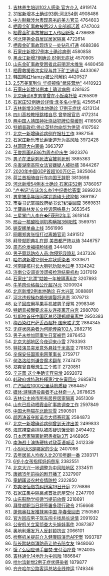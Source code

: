 1. [吉林养生培训102人感染 官方介入](http://www.baidu.com/baidu?cl=3&tn=SE_baiduhomet8_jmjb7mjw&rsv_dl=fyb_top&fr=top1000&wd=%BC%AA%C1%D6%D1%F8%C9%FA%C5%E0%D1%B5102%C8%CB%B8%D0%C8%BE%20%B9%D9%B7%BD%BD%E9%C8%EB) 4919174
1. [31省新增本土确诊93例:河北54例](http://www.baidu.com/baidu?cl=3&tn=SE_baiduhomet8_jmjb7mjw&rsv_dl=fyb_top&fr=top1000&wd=31%CA%A1%D0%C2%D4%F6%B1%BE%CD%C1%C8%B7%D5%EF93%C0%FD%3A%BA%D3%B1%B154%C0%FD) 4908486
1. [中方制裁涉台表现恶劣的美方官员](http://www.baidu.com/baidu?cl=3&tn=SE_baiduhomet8_jmjb7mjw&rsv_dl=fyb_top&fr=top1000&wd=%D6%D0%B7%BD%D6%C6%B2%C3%C9%E6%CC%A8%B1%ED%CF%D6%B6%F1%C1%D3%B5%C4%C3%C0%B7%BD%B9%D9%D4%B1) 4764603
1. [栖霞金矿事故被困22人全部都活着](http://www.baidu.com/baidu?cl=3&tn=SE_baiduhomet8_jmjb7mjw&rsv_dl=fyb_top&fr=top1000&wd=%C6%DC%CF%BC%BD%F0%BF%F3%CA%C2%B9%CA%B1%BB%C0%A722%C8%CB%C8%AB%B2%BF%B6%BC%BB%EE%D7%C5) 4747003
1. [栖霞金矿事故被困工人传回纸条](http://www.baidu.com/baidu?cl=3&tn=SE_baiduhomet8_jmjb7mjw&rsv_dl=fyb_top&fr=top1000&wd=%C6%DC%CF%BC%BD%F0%BF%F3%CA%C2%B9%CA%B1%BB%C0%A7%B9%A4%C8%CB%B4%AB%BB%D8%D6%BD%CC%F5) 4736689
1. [河北隆尧全县居民居家隔离](http://www.baidu.com/baidu?cl=3&tn=SE_baiduhomet8_jmjb7mjw&rsv_dl=fyb_top&fr=top1000&wd=%BA%D3%B1%B1%C2%A1%D2%A2%C8%AB%CF%D8%BE%D3%C3%F1%BE%D3%BC%D2%B8%F4%C0%EB) 4722614
1. [栖霞金矿事故现场又一处钻孔打通](http://www.baidu.com/baidu?cl=3&tn=SE_baiduhomet8_jmjb7mjw&rsv_dl=fyb_top&fr=top1000&wd=%C6%DC%CF%BC%BD%F0%BF%F3%CA%C2%B9%CA%CF%D6%B3%A1%D3%D6%D2%BB%B4%A6%D7%EA%BF%D7%B4%F2%CD%A8) 4688386
1. [石家庄新增27例本土确诊病例](http://www.baidu.com/baidu?cl=3&tn=SE_baiduhomet8_jmjb7mjw&rsv_dl=fyb_top&fr=top1000&wd=%CA%AF%BC%D2%D7%AF%D0%C2%D4%F627%C0%FD%B1%BE%CD%C1%C8%B7%D5%EF%B2%A1%C0%FD) 4580858
1. [黑龙江新增7例确诊 81例无症状](http://www.baidu.com/baidu?cl=3&tn=SE_baiduhomet8_jmjb7mjw&rsv_dl=fyb_top&fr=top1000&wd=%BA%DA%C1%FA%BD%AD%D0%C2%D4%F67%C0%FD%C8%B7%D5%EF%2081%C0%FD%CE%DE%D6%A2%D7%B4) 4570905
1. [山东金矿事故受困者此前喝泥水维生](http://www.baidu.com/baidu?cl=3&tn=SE_baiduhomet8_jmjb7mjw&rsv_dl=fyb_top&fr=top1000&wd=%C9%BD%B6%AB%BD%F0%BF%F3%CA%C2%B9%CA%CA%DC%C0%A7%D5%DF%B4%CB%C7%B0%BA%C8%C4%E0%CB%AE%CE%AC%C9%FA) 4480458
1. [栖霞救援首次实现与井下矿工通话](http://www.baidu.com/baidu?cl=3&tn=SE_baiduhomet8_jmjb7mjw&rsv_dl=fyb_top&fr=top1000&wd=%C6%DC%CF%BC%BE%C8%D4%AE%CA%D7%B4%CE%CA%B5%CF%D6%D3%EB%BE%AE%CF%C2%BF%F3%B9%A4%CD%A8%BB%B0) 4433067
1. [韩国网红Hamzy被公司解约](http://www.baidu.com/baidu?cl=3&tn=SE_baiduhomet8_jmjb7mjw&rsv_dl=fyb_top&fr=top1000&wd=%BA%AB%B9%FA%CD%F8%BA%ECHamzy%B1%BB%B9%AB%CB%BE%BD%E2%D4%BC) 4420527
1. [2.5万美军到位 华盛顿像"武装营地"](http://www.baidu.com/baidu?cl=3&tn=SE_baiduhomet8_jmjb7mjw&rsv_dl=fyb_top&fr=top1000&wd=2.5%CD%F2%C3%C0%BE%FC%B5%BD%CE%BB%20%BB%AA%CA%A2%B6%D9%CF%F1%22%CE%E4%D7%B0%D3%AA%B5%D8%22) 4410923
1. [石家庄新增14例本土确诊病例](http://www.baidu.com/baidu?cl=3&tn=SE_baiduhomet8_jmjb7mjw&rsv_dl=fyb_top&fr=top1000&wd=%CA%AF%BC%D2%D7%AF%D0%C2%D4%F614%C0%FD%B1%BE%CD%C1%C8%B7%D5%EF%B2%A1%C0%FD) 4281625
1. [北京确诊6岁男童曾在小饭桌托管](http://www.baidu.com/baidu?cl=3&tn=SE_baiduhomet8_jmjb7mjw&rsv_dl=fyb_top&fr=top1000&wd=%B1%B1%BE%A9%C8%B7%D5%EF6%CB%EA%C4%D0%CD%AF%D4%F8%D4%DA%D0%A1%B7%B9%D7%C0%CD%D0%B9%DC) 4265809
1. [石家庄52例确诊详情:含多名小学生](http://www.baidu.com/baidu?cl=3&tn=SE_baiduhomet8_jmjb7mjw&rsv_dl=fyb_top&fr=top1000&wd=%CA%AF%BC%D2%D7%AF52%C0%FD%C8%B7%D5%EF%CF%EA%C7%E9%3A%BA%AC%B6%E0%C3%FB%D0%A1%D1%A7%C9%FA) 4256541
1. [吉林新增30例本地确诊 17例无症状](http://www.baidu.com/baidu?cl=3&tn=SE_baiduhomet8_jmjb7mjw&rsv_dl=fyb_top&fr=top1000&wd=%BC%AA%C1%D6%D0%C2%D4%F630%C0%FD%B1%BE%B5%D8%C8%B7%D5%EF%2017%C0%FD%CE%DE%D6%A2%D7%B4) 4213134
1. [四川高校教授跳楼自尽 曾举报官员](http://www.baidu.com/baidu?cl=3&tn=SE_baiduhomet8_jmjb7mjw&rsv_dl=fyb_top&fr=top1000&wd=%CB%C4%B4%A8%B8%DF%D0%A3%BD%CC%CA%DA%CC%F8%C2%A5%D7%D4%BE%A1%20%D4%F8%BE%D9%B1%A8%B9%D9%D4%B1) 4172314
1. [两中国人靖国神社烧战犯牌位获缓刑](http://www.baidu.com/baidu?cl=3&tn=SE_baiduhomet8_jmjb7mjw&rsv_dl=fyb_top&fr=top1000&wd=%C1%BD%D6%D0%B9%FA%C8%CB%BE%B8%B9%FA%C9%F1%C9%E7%C9%D5%D5%BD%B7%B8%C5%C6%CE%BB%BB%F1%BB%BA%D0%CC) 4116506
1. [特朗普政府:停止英特尔向华为供货](http://www.baidu.com/baidu?cl=3&tn=SE_baiduhomet8_jmjb7mjw&rsv_dl=fyb_top&fr=top1000&wd=%CC%D8%C0%CA%C6%D5%D5%FE%B8%AE%3A%CD%A3%D6%B9%D3%A2%CC%D8%B6%FB%CF%F2%BB%AA%CE%AA%B9%A9%BB%F5) 4107562
1. [北京一新增确诊病例在报社工作](http://www.baidu.com/baidu?cl=3&tn=SE_baiduhomet8_jmjb7mjw&rsv_dl=fyb_top&fr=top1000&wd=%B1%B1%BE%A9%D2%BB%D0%C2%D4%F6%C8%B7%D5%EF%B2%A1%C0%FD%D4%DA%B1%A8%C9%E7%B9%A4%D7%F7) 3987156
1. [石家庄新乐市长寿街道升为高风险](http://www.baidu.com/baidu?cl=3&tn=SE_baiduhomet8_jmjb7mjw&rsv_dl=fyb_top&fr=top1000&wd=%CA%AF%BC%D2%D7%AF%D0%C2%C0%D6%CA%D0%B3%A4%CA%D9%BD%D6%B5%C0%C9%FD%CE%AA%B8%DF%B7%E7%CF%D5) 3972428
1. [林珊珊大白离婚](http://www.baidu.com/baidu?cl=3&tn=SE_baiduhomet8_jmjb7mjw&rsv_dl=fyb_top&fr=top1000&wd=%C1%D6%C9%BA%C9%BA%B4%F3%B0%D7%C0%EB%BB%E9) 3963797
1. [王俊凯画AE86为周杰伦庆生](http://www.baidu.com/baidu?cl=3&tn=SE_baiduhomet8_jmjb7mjw&rsv_dl=fyb_top&fr=top1000&wd=%CD%F5%BF%A1%BF%AD%BB%ADAE86%CE%AA%D6%DC%BD%DC%C2%D7%C7%EC%C9%FA) 3923376
1. [男子在法庭刺死法官被判死刑](http://www.baidu.com/baidu?cl=3&tn=SE_baiduhomet8_jmjb7mjw&rsv_dl=fyb_top&fr=top1000&wd=%C4%D0%D7%D3%D4%DA%B7%A8%CD%A5%B4%CC%CB%C0%B7%A8%B9%D9%B1%BB%C5%D0%CB%C0%D0%CC) 3885363
1. [杀害湖南高院女法官嫌疑人被批捕](http://www.baidu.com/baidu?cl=3&tn=SE_baiduhomet8_jmjb7mjw&rsv_dl=fyb_top&fr=top1000&wd=%C9%B1%BA%A6%BA%FE%C4%CF%B8%DF%D4%BA%C5%AE%B7%A8%B9%D9%CF%D3%D2%C9%C8%CB%B1%BB%C5%FA%B2%B6) 3844267
1. [2020年中国GDP首超100万亿元](http://www.baidu.com/baidu?cl=3&tn=SE_baiduhomet8_jmjb7mjw&rsv_dl=fyb_top&fr=top1000&wd=2020%C4%EA%D6%D0%B9%FAGDP%CA%D7%B3%AC100%CD%F2%D2%DA%D4%AA) 3825064
1. [荷兰首相骑自行车向国王辞职](http://www.baidu.com/baidu?cl=3&tn=SE_baiduhomet8_jmjb7mjw&rsv_dl=fyb_top&fr=top1000&wd=%BA%C9%C0%BC%CA%D7%CF%E0%C6%EF%D7%D4%D0%D0%B3%B5%CF%F2%B9%FA%CD%F5%B4%C7%D6%B0) 3813698
1. [河北新增54例本土确诊 石家庄52例](http://www.baidu.com/baidu?cl=3&tn=SE_baiduhomet8_jmjb7mjw&rsv_dl=fyb_top&fr=top1000&wd=%BA%D3%B1%B1%D0%C2%D4%F654%C0%FD%B1%BE%CD%C1%C8%B7%D5%EF%20%CA%AF%BC%D2%D7%AF52%C0%FD) 3786057
1. ["卢书记"应该怎么办?中纪委给答案](http://www.baidu.com/baidu?cl=3&tn=SE_baiduhomet8_jmjb7mjw&rsv_dl=fyb_top&fr=top1000&wd=%22%C2%AC%CA%E9%BC%C7%22%D3%A6%B8%C3%D4%F5%C3%B4%B0%EC%3F%D6%D0%BC%CD%CE%AF%B8%F8%B4%F0%B0%B8) 3699224
1. [男童被高年级同学罚跪磕头致抑郁](http://www.baidu.com/baidu?cl=3&tn=SE_baiduhomet8_jmjb7mjw&rsv_dl=fyb_top&fr=top1000&wd=%C4%D0%CD%AF%B1%BB%B8%DF%C4%EA%BC%B6%CD%AC%D1%A7%B7%A3%B9%F2%BF%C4%CD%B7%D6%C2%D2%D6%D3%F4) 3691187
1. [市委书记掌掴政府秘书长?纪委回应](http://www.baidu.com/baidu?cl=3&tn=SE_baiduhomet8_jmjb7mjw&rsv_dl=fyb_top&fr=top1000&wd=%CA%D0%CE%AF%CA%E9%BC%C7%D5%C6%DE%E2%D5%FE%B8%AE%C3%D8%CA%E9%B3%A4%3F%BC%CD%CE%AF%BB%D8%D3%A6) 3669831
1. [半藏森林发长文控诉网络暴力](http://www.baidu.com/baidu?cl=3&tn=SE_baiduhomet8_jmjb7mjw&rsv_dl=fyb_top&fr=top1000&wd=%B0%EB%B2%D8%C9%AD%C1%D6%B7%A2%B3%A4%CE%C4%BF%D8%CB%DF%CD%F8%C2%E7%B1%A9%C1%A6) 3653545
1. [三星掌门人李在�F获刑2年半](http://www.baidu.com/baidu?cl=3&tn=SE_baiduhomet8_jmjb7mjw&rsv_dl=fyb_top&fr=top1000&wd=%C8%FD%D0%C7%D5%C6%C3%C5%C8%CB%C0%EE%D4%DA%E9F%BB%F1%D0%CC2%C4%EA%B0%EB) 3618148
1. [邢台一核酸检测机构瞒报3例阳性](http://www.baidu.com/baidu?cl=3&tn=SE_baiduhomet8_jmjb7mjw&rsv_dl=fyb_top&fr=top1000&wd=%D0%CF%CC%A8%D2%BB%BA%CB%CB%E1%BC%EC%B2%E2%BB%FA%B9%B9%C2%F7%B1%A83%C0%FD%D1%F4%D0%D4) 3569751
1. [姚安娜单曲上线](http://www.baidu.com/baidu?cl=3&tn=SE_baiduhomet8_jmjb7mjw&rsv_dl=fyb_top&fr=top1000&wd=%D2%A6%B0%B2%C4%C8%B5%A5%C7%FA%C9%CF%CF%DF) 3561996
1. [网曝郑爽张恒打过离婚官司](http://www.baidu.com/baidu?cl=3&tn=SE_baiduhomet8_jmjb7mjw&rsv_dl=fyb_top&fr=top1000&wd=%CD%F8%C6%D8%D6%A3%CB%AC%D5%C5%BA%E3%B4%F2%B9%FD%C0%EB%BB%E9%B9%D9%CB%BE) 3491512
1. [拜登就职典礼在即 美首都严阵以待](http://www.baidu.com/baidu?cl=3&tn=SE_baiduhomet8_jmjb7mjw&rsv_dl=fyb_top&fr=top1000&wd=%B0%DD%B5%C7%BE%CD%D6%B0%B5%E4%C0%F1%D4%DA%BC%B4%20%C3%C0%CA%D7%B6%BC%D1%CF%D5%F3%D2%D4%B4%FD) 3446757
1. [周杰伦发福撞脸钱枫](http://www.baidu.com/baidu?cl=3&tn=SE_baiduhomet8_jmjb7mjw&rsv_dl=fyb_top&fr=top1000&wd=%D6%DC%BD%DC%C2%D7%B7%A2%B8%A3%D7%B2%C1%B3%C7%AE%B7%E3) 3444810
1. [男子辱骂防疫人员:你侵犯我隐私](http://www.baidu.com/baidu?cl=3&tn=SE_baiduhomet8_jmjb7mjw&rsv_dl=fyb_top&fr=top1000&wd=%C4%D0%D7%D3%C8%E8%C2%EE%B7%C0%D2%DF%C8%CB%D4%B1%3A%C4%E3%C7%D6%B7%B8%CE%D2%D2%FE%CB%BD) 3437326
1. [哈尔滨新增12例无症状感染者](http://www.baidu.com/baidu?cl=3&tn=SE_baiduhomet8_jmjb7mjw&rsv_dl=fyb_top&fr=top1000&wd=%B9%FE%B6%FB%B1%F5%D0%C2%D4%F612%C0%FD%CE%DE%D6%A2%D7%B4%B8%D0%C8%BE%D5%DF) 3333671
1. [河南硬核村长大喇叭劝就地过年](http://www.baidu.com/baidu?cl=3&tn=SE_baiduhomet8_jmjb7mjw&rsv_dl=fyb_top&fr=top1000&wd=%BA%D3%C4%CF%D3%B2%BA%CB%B4%E5%B3%A4%B4%F3%C0%AE%B0%C8%C8%B0%BE%CD%B5%D8%B9%FD%C4%EA) 3324242
1. [济南公安调查涉谎报检测结果机构](http://www.baidu.com/baidu?cl=3&tn=SE_baiduhomet8_jmjb7mjw&rsv_dl=fyb_top&fr=top1000&wd=%BC%C3%C4%CF%B9%AB%B0%B2%B5%F7%B2%E9%C9%E6%BB%D1%B1%A8%BC%EC%B2%E2%BD%E1%B9%FB%BB%FA%B9%B9) 3317019
1. [石家庄"北漂"姑娘一年被隔离6次](http://www.baidu.com/baidu?cl=3&tn=SE_baiduhomet8_jmjb7mjw&rsv_dl=fyb_top&fr=top1000&wd=%CA%AF%BC%D2%D7%AF%22%B1%B1%C6%AF%22%B9%C3%C4%EF%D2%BB%C4%EA%B1%BB%B8%F4%C0%EB6%B4%CE) 3207893
1. [牛羊肉价格每公斤超74元](http://www.baidu.com/baidu?cl=3&tn=SE_baiduhomet8_jmjb7mjw&rsv_dl=fyb_top&fr=top1000&wd=%C5%A3%D1%F2%C8%E2%BC%DB%B8%F1%C3%BF%B9%AB%BD%EF%B3%AC74%D4%AA) 3200924
1. [北京新增2例本地确诊 在大兴区](http://www.baidu.com/baidu?cl=3&tn=SE_baiduhomet8_jmjb7mjw&rsv_dl=fyb_top&fr=top1000&wd=%B1%B1%BE%A9%D0%C2%D4%F62%C0%FD%B1%BE%B5%D8%C8%B7%D5%EF%20%D4%DA%B4%F3%D0%CB%C7%F8) 3088891
1. [河北违规操办婚丧嫁娶将追责](http://www.baidu.com/baidu?cl=3&tn=SE_baiduhomet8_jmjb7mjw&rsv_dl=fyb_top&fr=top1000&wd=%BA%D3%B1%B1%CE%A5%B9%E6%B2%D9%B0%EC%BB%E9%C9%A5%BC%DE%C8%A2%BD%AB%D7%B7%D4%F0) 3079713
1. [女子回应用苹果手机被男子谩骂](http://www.baidu.com/baidu?cl=3&tn=SE_baiduhomet8_jmjb7mjw&rsv_dl=fyb_top&fr=top1000&wd=%C5%AE%D7%D3%BB%D8%D3%A6%D3%C3%C6%BB%B9%FB%CA%D6%BB%FA%B1%BB%C4%D0%D7%D3%C3%A1%C2%EE) 2998346
1. [特朗普被曝要求亲友连夜离开白宫](http://www.baidu.com/baidu?cl=3&tn=SE_baiduhomet8_jmjb7mjw&rsv_dl=fyb_top&fr=top1000&wd=%CC%D8%C0%CA%C6%D5%B1%BB%C6%D8%D2%AA%C7%F3%C7%D7%D3%D1%C1%AC%D2%B9%C0%EB%BF%AA%B0%D7%B9%AC) 2980780
1. [特斯拉首任中国区总经理郑顺景离世](http://www.baidu.com/baidu?cl=3&tn=SE_baiduhomet8_jmjb7mjw&rsv_dl=fyb_top&fr=top1000&wd=%CC%D8%CB%B9%C0%AD%CA%D7%C8%CE%D6%D0%B9%FA%C7%F8%D7%DC%BE%AD%C0%ED%D6%A3%CB%B3%BE%B0%C0%EB%CA%C0) 2950383
1. [梅西染红巴萨丢西超杯 国米胜尤文](http://www.baidu.com/baidu?cl=3&tn=SE_baiduhomet8_jmjb7mjw&rsv_dl=fyb_top&fr=top1000&wd=%C3%B7%CE%F7%C8%BE%BA%EC%B0%CD%C8%F8%B6%AA%CE%F7%B3%AC%B1%AD%20%B9%FA%C3%D7%CA%A4%D3%C8%CE%C4) 2884345
1. [无症状感染者为何能传染102人](http://www.baidu.com/baidu?cl=3&tn=SE_baiduhomet8_jmjb7mjw&rsv_dl=fyb_top&fr=top1000&wd=%CE%DE%D6%A2%D7%B4%B8%D0%C8%BE%D5%DF%CE%AA%BA%CE%C4%DC%B4%AB%C8%BE102%C8%CB) 2882716
1. [男子未参加同事生日宴被罚](http://www.baidu.com/baidu?cl=3&tn=SE_baiduhomet8_jmjb7mjw&rsv_dl=fyb_top&fr=top1000&wd=%C4%D0%D7%D3%CE%B4%B2%CE%BC%D3%CD%AC%CA%C2%C9%FA%C8%D5%D1%E7%B1%BB%B7%A3) 2876453
1. [北京大部地区今夜迎来小雪](http://www.baidu.com/baidu?cl=3&tn=SE_baiduhomet8_jmjb7mjw&rsv_dl=fyb_top&fr=top1000&wd=%B1%B1%BE%A9%B4%F3%B2%BF%B5%D8%C7%F8%BD%F1%D2%B9%D3%AD%C0%B4%D0%A1%D1%A9) 2783393
1. [特技演员突发意外悬挂千米高空](http://www.baidu.com/baidu?cl=3&tn=SE_baiduhomet8_jmjb7mjw&rsv_dl=fyb_top&fr=top1000&wd=%CC%D8%BC%BC%D1%DD%D4%B1%CD%BB%B7%A2%D2%E2%CD%E2%D0%FC%B9%D2%C7%A7%C3%D7%B8%DF%BF%D5) 2781821
1. [辛保安任国家电网董事长](http://www.baidu.com/baidu?cl=3&tn=SE_baiduhomet8_jmjb7mjw&rsv_dl=fyb_top&fr=top1000&wd=%D0%C1%B1%A3%B0%B2%C8%CE%B9%FA%BC%D2%B5%E7%CD%F8%B6%AD%CA%C2%B3%A4) 2759717
1. [何洛洛给刘谦变魔术翻车](http://www.baidu.com/baidu?cl=3&tn=SE_baiduhomet8_jmjb7mjw&rsv_dl=fyb_top&fr=top1000&wd=%BA%CE%C2%E5%C2%E5%B8%F8%C1%F5%C7%AB%B1%E4%C4%A7%CA%F5%B7%AD%B3%B5) 2747470
1. [郑爽曾自曝想生三个孩子](http://www.baidu.com/baidu?cl=3&tn=SE_baiduhomet8_jmjb7mjw&rsv_dl=fyb_top&fr=top1000&wd=%D6%A3%CB%AC%D4%F8%D7%D4%C6%D8%CF%EB%C9%FA%C8%FD%B8%F6%BA%A2%D7%D3) 2720851
1. [辛芷蕾 这个手确实容易滑](http://www.baidu.com/baidu?cl=3&tn=SE_baiduhomet8_jmjb7mjw&rsv_dl=fyb_top&fr=top1000&wd=%D0%C1%DC%C6%C0%D9%20%D5%E2%B8%F6%CA%D6%C8%B7%CA%B5%C8%DD%D2%D7%BB%AC) 2692072
1. [韩政府或特赦朴槿惠?文在寅回应](http://www.baidu.com/baidu?cl=3&tn=SE_baiduhomet8_jmjb7mjw&rsv_dl=fyb_top&fr=top1000&wd=%BA%AB%D5%FE%B8%AE%BB%F2%CC%D8%C9%E2%C6%D3%E9%C8%BB%DD%3F%CE%C4%D4%DA%D2%FA%BB%D8%D3%A6) 2685974
1. [广汽回应1000公里续航质疑](http://www.baidu.com/baidu?cl=3&tn=SE_baiduhomet8_jmjb7mjw&rsv_dl=fyb_top&fr=top1000&wd=%B9%E3%C6%FB%BB%D8%D3%A61000%B9%AB%C0%EF%D0%F8%BA%BD%D6%CA%D2%C9) 2684457
1. [媒体:游族遭投毒者不止林奇一人](http://www.baidu.com/baidu?cl=3&tn=SE_baiduhomet8_jmjb7mjw&rsv_dl=fyb_top&fr=top1000&wd=%C3%BD%CC%E5%3A%D3%CE%D7%E5%D4%E2%CD%B6%B6%BE%D5%DF%B2%BB%D6%B9%C1%D6%C6%E6%D2%BB%C8%CB) 2678625
1. [吉林公主岭市所有居民居家隔离](http://www.baidu.com/baidu?cl=3&tn=SE_baiduhomet8_jmjb7mjw&rsv_dl=fyb_top&fr=top1000&wd=%BC%AA%C1%D6%B9%AB%D6%F7%C1%EB%CA%D0%CB%F9%D3%D0%BE%D3%C3%F1%BE%D3%BC%D2%B8%F4%C0%EB) 2651309
1. [山东已启动栖霞金矿事故调查工作](http://www.baidu.com/baidu?cl=3&tn=SE_baiduhomet8_jmjb7mjw&rsv_dl=fyb_top&fr=top1000&wd=%C9%BD%B6%AB%D2%D1%C6%F4%B6%AF%C6%DC%CF%BC%BD%F0%BF%F3%CA%C2%B9%CA%B5%F7%B2%E9%B9%A4%D7%F7) 2597849
1. [中国大熊猫在北欧玩雪](http://www.baidu.com/baidu?cl=3&tn=SE_baiduhomet8_jmjb7mjw&rsv_dl=fyb_top&fr=top1000&wd=%D6%D0%B9%FA%B4%F3%D0%DC%C3%A8%D4%DA%B1%B1%C5%B7%CD%E6%D1%A9) 2590501
1. [颜丙涛首夺斯诺克大师赛冠军](http://www.baidu.com/baidu?cl=3&tn=SE_baiduhomet8_jmjb7mjw&rsv_dl=fyb_top&fr=top1000&wd=%D1%D5%B1%FB%CC%CE%CA%D7%B6%E1%CB%B9%C5%B5%BF%CB%B4%F3%CA%A6%C8%FC%B9%DA%BE%FC) 2584873
1. [北京一新增确诊病例曾到天津出差](http://www.baidu.com/baidu?cl=3&tn=SE_baiduhomet8_jmjb7mjw&rsv_dl=fyb_top&fr=top1000&wd=%B1%B1%BE%A9%D2%BB%D0%C2%D4%F6%C8%B7%D5%EF%B2%A1%C0%FD%D4%F8%B5%BD%CC%EC%BD%F2%B3%F6%B2%EE) 2499833
1. [海底捞空桌排队被质疑饥饿营销](http://www.baidu.com/baidu?cl=3&tn=SE_baiduhomet8_jmjb7mjw&rsv_dl=fyb_top&fr=top1000&wd=%BA%A3%B5%D7%C0%CC%BF%D5%D7%C0%C5%C5%B6%D3%B1%BB%D6%CA%D2%C9%BC%A2%B6%F6%D3%AA%CF%FA) 2494402
1. [日本居家隔离新冠患者破3万](http://www.baidu.com/baidu?cl=3&tn=SE_baiduhomet8_jmjb7mjw&rsv_dl=fyb_top&fr=top1000&wd=%C8%D5%B1%BE%BE%D3%BC%D2%B8%F4%C0%EB%D0%C2%B9%DA%BB%BC%D5%DF%C6%C63%CD%F2) 2468965
1. [南海战士演练硬核对敌英语喊话](http://www.baidu.com/baidu?cl=3&tn=SE_baiduhomet8_jmjb7mjw&rsv_dl=fyb_top&fr=top1000&wd=%C4%CF%BA%A3%D5%BD%CA%BF%D1%DD%C1%B7%D3%B2%BA%CB%B6%D4%B5%D0%D3%A2%D3%EF%BA%B0%BB%B0) 2412339
1. [小S问大S是哪家的少女](http://www.baidu.com/baidu?cl=3&tn=SE_baiduhomet8_jmjb7mjw&rsv_dl=fyb_top&fr=top1000&wd=%D0%A1S%CE%CA%B4%F3S%CA%C7%C4%C4%BC%D2%B5%C4%C9%D9%C5%AE) 2407098
1. [去年居民人均收入比2010年翻一番](http://www.baidu.com/baidu?cl=3&tn=SE_baiduhomet8_jmjb7mjw&rsv_dl=fyb_top&fr=top1000&wd=%C8%A5%C4%EA%BE%D3%C3%F1%C8%CB%BE%F9%CA%D5%C8%EB%B1%C82010%C4%EA%B7%AD%D2%BB%B7%AC) 2393171
1. [6岁小女孩指挥妈妈倒车](http://www.baidu.com/baidu?cl=3&tn=SE_baiduhomet8_jmjb7mjw&rsv_dl=fyb_top&fr=top1000&wd=6%CB%EA%D0%A1%C5%AE%BA%A2%D6%B8%BB%D3%C2%E8%C2%E8%B5%B9%B3%B5) 2382551
1. [北京大兴一地调整为中风险地区](http://www.baidu.com/baidu?cl=3&tn=SE_baiduhomet8_jmjb7mjw&rsv_dl=fyb_top&fr=top1000&wd=%B1%B1%BE%A9%B4%F3%D0%CB%D2%BB%B5%D8%B5%F7%D5%FB%CE%AA%D6%D0%B7%E7%CF%D5%B5%D8%C7%F8) 2334511
1. [唐嫣15年前拍的剧开播了](http://www.baidu.com/baidu?cl=3&tn=SE_baiduhomet8_jmjb7mjw&rsv_dl=fyb_top&fr=top1000&wd=%CC%C6%E6%CC15%C4%EA%C7%B0%C5%C4%B5%C4%BE%E7%BF%AA%B2%A5%C1%CB) 2327907
1. [童朝晖谈农村疫情防控](http://www.baidu.com/baidu?cl=3&tn=SE_baiduhomet8_jmjb7mjw&rsv_dl=fyb_top&fr=top1000&wd=%CD%AF%B3%AF%EA%CD%CC%B8%C5%A9%B4%E5%D2%DF%C7%E9%B7%C0%BF%D8) 2322850
1. [郑爽张恒借贷纠纷案19日开庭](http://www.baidu.com/baidu?cl=3&tn=SE_baiduhomet8_jmjb7mjw&rsv_dl=fyb_top&fr=top1000&wd=%D6%A3%CB%AC%D5%C5%BA%E3%BD%E8%B4%FB%BE%C0%B7%D7%B0%B819%C8%D5%BF%AA%CD%A5) 2276886
1. [石家庄集中隔离点首批房屋交付](http://www.baidu.com/baidu?cl=3&tn=SE_baiduhomet8_jmjb7mjw&rsv_dl=fyb_top&fr=top1000&wd=%CA%AF%BC%D2%D7%AF%BC%AF%D6%D0%B8%F4%C0%EB%B5%E3%CA%D7%C5%FA%B7%BF%CE%DD%BD%BB%B8%B6) 2247700
1. [山东鼓励学校适当提前放假](http://www.baidu.com/baidu?cl=3&tn=SE_baiduhomet8_jmjb7mjw&rsv_dl=fyb_top&fr=top1000&wd=%C9%BD%B6%AB%B9%C4%C0%F8%D1%A7%D0%A3%CA%CA%B5%B1%CC%E1%C7%B0%B7%C5%BC%D9) 2218691
1. [拜登就职当日将签署多项行政令](http://www.baidu.com/baidu?cl=3&tn=SE_baiduhomet8_jmjb7mjw&rsv_dl=fyb_top&fr=top1000&wd=%B0%DD%B5%C7%BE%CD%D6%B0%B5%B1%C8%D5%BD%AB%C7%A9%CA%F0%B6%E0%CF%EE%D0%D0%D5%FE%C1%EE) 2156668
1. [蓬佩奥狂发推抹黑中国 华春莹回击](http://www.baidu.com/baidu?cl=3&tn=SE_baiduhomet8_jmjb7mjw&rsv_dl=fyb_top&fr=top1000&wd=%C5%EE%C5%E5%B0%C2%BF%F1%B7%A2%CD%C6%C4%A8%BA%DA%D6%D0%B9%FA%20%BB%AA%B4%BA%D3%A8%BB%D8%BB%F7) 2150580
1. [官方回应男子驾车闯卡找局长说情](http://www.baidu.com/baidu?cl=3&tn=SE_baiduhomet8_jmjb7mjw&rsv_dl=fyb_top&fr=top1000&wd=%B9%D9%B7%BD%BB%D8%D3%A6%C4%D0%D7%D3%BC%DD%B3%B5%B4%B3%BF%A8%D5%D2%BE%D6%B3%A4%CB%B5%C7%E9) 2091932
1. [公安机关立案侦查大头娃娃事件](http://www.baidu.com/baidu?cl=3&tn=SE_baiduhomet8_jmjb7mjw&rsv_dl=fyb_top&fr=top1000&wd=%B9%AB%B0%B2%BB%FA%B9%D8%C1%A2%B0%B8%D5%EC%B2%E9%B4%F3%CD%B7%CD%DE%CD%DE%CA%C2%BC%FE) 2087387
1. [奥地利爆发万人反封锁抗议](http://www.baidu.com/baidu?cl=3&tn=SE_baiduhomet8_jmjb7mjw&rsv_dl=fyb_top&fr=top1000&wd=%B0%C2%B5%D8%C0%FB%B1%AC%B7%A2%CD%F2%C8%CB%B7%B4%B7%E2%CB%F8%BF%B9%D2%E9) 2066101
1. [检察机关提前介入健康码演示APP案](http://www.baidu.com/baidu?cl=3&tn=SE_baiduhomet8_jmjb7mjw&rsv_dl=fyb_top&fr=top1000&wd=%BC%EC%B2%EC%BB%FA%B9%D8%CC%E1%C7%B0%BD%E9%C8%EB%BD%A1%BF%B5%C2%EB%D1%DD%CA%BEAPP%B0%B8) 1993787
1. [队长踹站岗消防员让他去陪女友](http://www.baidu.com/baidu?cl=3&tn=SE_baiduhomet8_jmjb7mjw&rsv_dl=fyb_top&fr=top1000&wd=%B6%D3%B3%A4%F5%DF%D5%BE%B8%DA%CF%FB%B7%C0%D4%B1%C8%C3%CB%FB%C8%A5%C5%E3%C5%AE%D3%D1) 1948060
1. [饿了么回应骑手自焚:支付治疗费](http://www.baidu.com/baidu?cl=3&tn=SE_baiduhomet8_jmjb7mjw&rsv_dl=fyb_top&fr=top1000&wd=%B6%F6%C1%CB%C3%B4%BB%D8%D3%A6%C6%EF%CA%D6%D7%D4%B7%D9%3A%D6%A7%B8%B6%D6%CE%C1%C6%B7%D1) 1924005
1. [吉林通化14地升为中风险](http://www.baidu.com/baidu?cl=3&tn=SE_baiduhomet8_jmjb7mjw&rsv_dl=fyb_top&fr=top1000&wd=%BC%AA%C1%D6%CD%A8%BB%AF14%B5%D8%C9%FD%CE%AA%D6%D0%B7%E7%CF%D5) 1886847
1. [哈尔滨新增2例无症状感染者](http://www.baidu.com/baidu?cl=3&tn=SE_baiduhomet8_jmjb7mjw&rsv_dl=fyb_top&fr=top1000&wd=%B9%FE%B6%FB%B1%F5%D0%C2%D4%F62%C0%FD%CE%DE%D6%A2%D7%B4%B8%D0%C8%BE%D5%DF) 1879877
1. [齐齐哈尔公路客运总站全线停运](http://www.baidu.com/baidu?cl=3&tn=SE_baiduhomet8_jmjb7mjw&rsv_dl=fyb_top&fr=top1000&wd=%C6%EB%C6%EB%B9%FE%B6%FB%B9%AB%C2%B7%BF%CD%D4%CB%D7%DC%D5%BE%C8%AB%CF%DF%CD%A3%D4%CB) 1749346